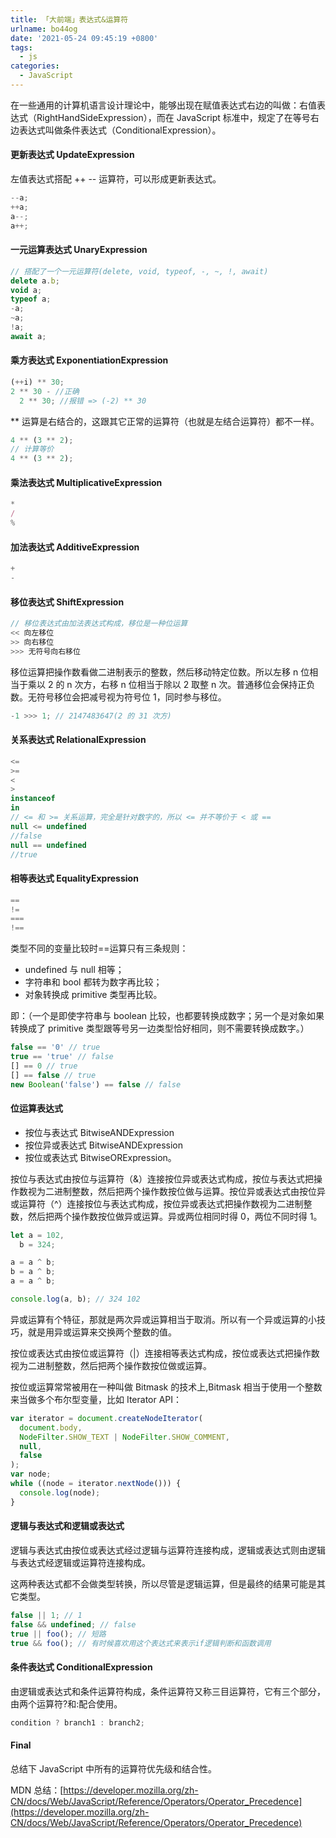 ```yaml
---
title: 「大前端」表达式&运算符
urlname: bo44og
date: '2021-05-24 09:45:19 +0800'
tags:
  - js
categories:
  - JavaScript
---
```


在一些通用的计算机语言设计理论中，能够出现在赋值表达式右边的叫做：右值表达式（RightHandSideExpression），而在 JavaScript 标准中，规定了在等号右边表达式叫做条件表达式（ConditionalExpression）。

#### 更新表达式 UpdateExpression

左值表达式搭配 ++ -- 运算符，可以形成更新表达式。

```javascript
--a;
++a;
a--;
a++;
```

#### 一元运算表达式 UnaryExpression

```javascript
// 搭配了一个一元运算符(delete, void, typeof, -, ~, !, await)
delete a.b;
void a;
typeof a;
-a;
~a;
!a;
await a;
```

#### 乘方表达式 ExponentiationExpression

```javascript
(++i) ** 30;
2 ** 30 - //正确
  2 ** 30; //报错 => (-2) ** 30
```

\*\* 运算是右结合的，这跟其它正常的运算符（也就是左结合运算符）都不一样。

```javascript
4 ** (3 ** 2);
// 计算等价
4 ** (3 ** 2);
```

#### 乘法表达式 MultiplicativeExpression

```javascript
*
/
%
```

#### 加法表达式 AdditiveExpression

```javascript
+
-
```

#### 移位表达式 ShiftExpression

```javascript
// 移位表达式由加法表达式构成，移位是一种位运算
<< 向左移位
>> 向右移位
>>> 无符号向右移位
```

移位运算把操作数看做二进制表示的整数，然后移动特定位数。所以左移 n 位相当于乘以 2 的 n 次方，右移 n 位相当于除以 2 取整 n 次。普通移位会保持正负数。无符号移位会把减号视为符号位 1，同时参与移位。

```javascript
-1 >>> 1; // 2147483647(2 的 31 次方)
```

#### 关系表达式 RelationalExpression

```javascript
<=
>=
<
>
instanceof
in
// <= 和 >= 关系运算，完全是针对数字的，所以 <= 并不等价于 < 或 ==
null <= undefined
//false
null == undefined
//true
```

#### 相等表达式 EqualityExpression

```javascript
==
!=
===
!==
```

类型不同的变量比较时==运算只有三条规则：

- undefined 与 null 相等；
- 字符串和 bool 都转为数字再比较；
- 对象转换成 primitive 类型再比较。

即：（一个是即使字符串与 boolean 比较，也都要转换成数字；另一个是对象如果转换成了 primitive 类型跟等号另一边类型恰好相同，则不需要转换成数字。）

```javascript
false == '0' // true
true == 'true' // false
[] == 0 // true
[] == false // true
new Boolean('false') == false // false
```

#### 位运算表达式

- 按位与表达式 BitwiseANDExpression
- 按位异或表达式 BitwiseANDExpression
- 按位或表达式 BitwiseORExpression。

按位与表达式由按位与运算符（&）连接按位异或表达式构成，按位与表达式把操作数视为二进制整数，然后把两个操作数按位做与运算。按位异或表达式由按位异或运算符（^）连接按位与表达式构成，按位异或表达式把操作数视为二进制整数，然后把两个操作数按位做异或运算。异或两位相同时得 0，两位不同时得 1。

```javascript
let a = 102,
  b = 324;

a = a ^ b;
b = a ^ b;
a = a ^ b;

console.log(a, b); // 324 102
```

异或运算有个特征，那就是两次异或运算相当于取消。所以有一个异或运算的小技巧，就是用异或运算来交换两个整数的值。

按位或表达式由按位或运算符（|）连接相等表达式构成，按位或表达式把操作数视为二进制整数，然后把两个操作数按位做或运算。

按位或运算常常被用在一种叫做 Bitmask 的技术上,Bitmask 相当于使用一个整数来当做多个布尔型变量，比如 Iterator API：

```javascript
var iterator = document.createNodeIterator(
  document.body,
  NodeFilter.SHOW_TEXT | NodeFilter.SHOW_COMMENT,
  null,
  false
);
var node;
while ((node = iterator.nextNode())) {
  console.log(node);
}
```

#### 逻辑与表达式和逻辑或表达式

逻辑与表达式由按位或表达式经过逻辑与运算符连接构成，逻辑或表达式则由逻辑与表达式经逻辑或运算符连接构成。

这两种表达式都不会做类型转换，所以尽管是逻辑运算，但是最终的结果可能是其它类型。

```javascript
false || 1; // 1
false && undefined; // false
true || foo(); // 短路
true && foo(); // 有时候喜欢用这个表达式来表示if逻辑判断和函数调用
```

#### 条件表达式 ConditionalExpression

由逻辑或表达式和条件运算符构成，条件运算符又称三目运算符，它有三个部分，由两个运算符?和:配合使用。

```javascript
condition ? branch1 : branch2;
```

#### Final

总结下 JavaScript 中所有的运算符优先级和结合性。

MDN 总结：[https://developer.mozilla.org/zh-CN/docs/Web/JavaScript/Reference/Operators/Operator_Precedence](https://developer.mozilla.org/zh-CN/docs/Web/JavaScript/Reference/Operators/Operator_Precedence)
